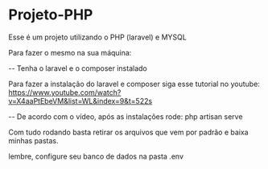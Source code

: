 # Projeto-PHP
Esse é um projeto utilizando o PHP (laravel) e MYSQL

Para fazer o mesmo na sua máquina:

-- Tenha o laravel e o composer instalado

Para fazer a instalação do laravel e composer siga esse tutorial no youtube: https://www.youtube.com/watch?v=X4aaPtEbeVM&list=WL&index=9&t=522s

-- De acordo com o vídeo, após as instalações rode: php artisan serve

Com tudo rodando basta retirar os arquivos que vem por padrão e baixa minhas pastas.

lembre, configure seu banco de dados na pasta .env
